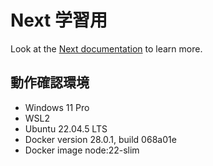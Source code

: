 # Next 学習用

Look at the [Next documentation](https://nextjs.org/docs?utm_source=create-next-app&utm_medium=appdir-template-tw&utm_campaign=create-next-app) to learn more.

## 動作確認環境

- Windows 11 Pro
- WSL2
- Ubuntu 22.04.5 LTS
- Docker version 28.0.1, build 068a01e
- Docker image node:22-slim



